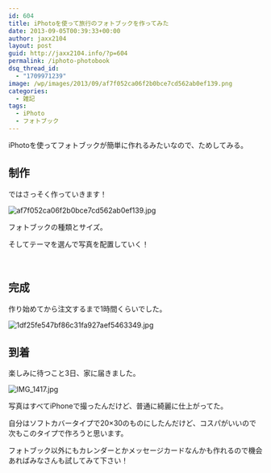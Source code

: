 ```yaml
---
id: 604
title: iPhotoを使って旅行のフォトブックを作ってみた
date: 2013-09-05T00:39:33+00:00
author: jaxx2104
layout: post
guid: http://jaxx2104.info/?p=604
permalink: /iphoto-photobook
dsq_thread_id:
  - "1709971239"
image: /wp/images/2013/09/af7f052ca06f2b0bce7cd562ab0ef139.png
categories:
  - 雑記
tags:
  - iPhoto
  - フォトブック
---
```

iPhotoを使ってフォトブックが簡単に作れるみたいなので、ためしてみる。

## 制作

ではさっそく作っていきます！

<img class="img-rounded aligncenter size-full wp-image-612" alt="af7f052ca06f2b0bce7cd562ab0ef139.jpg" src="/images/2013/09/af7f052ca06f2b0bce7cd562ab0ef139.jpg" />

フォトブックの種類とサイズ。
  
そしてテーマを選んで写真を配置していく！

&nbsp;

<!--more-->

## 完成

作り始めてから注文するまで1時間くらいでした。

<img class="img-rounded aligncenter size-full wp-image-613" alt="1df25fe547bf86c31fa927aef5463349.jpg" src="/images/2013/09/1df25fe547bf86c31fa927aef5463349.jpg" />

## 到着

楽しみに待つこと3日、家に届きました。

<img class="img-rounded aligncenter size-large wp-image-603" alt="IMG_1417.jpg" src="/images/2013/09/IMG_1417-500x500.jpg" srcset="/images/2013/09/IMG_1417-500x500.jpg 500w, /images/2013/09/IMG_1417-150x150.jpg 150w, /images/2013/09/IMG_1417-300x300.jpg 300w, /images/2013/09/IMG_1417.jpg 600w" sizes="(max-width: 500px) 100vw, 500px" />

写真はすべてiPhoneで撮ったんだけど、普通に綺麗に仕上がってた。
  
自分はソフトカバータイプで20×30のものにしたんだけど、コスパがいいので次もこのタイプで作ろうと思います。

フォトブック以外にもカレンダーとかメッセージカードなんかも作れるので機会あればみなさんも試してみて下さい！